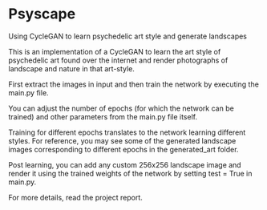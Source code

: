 # Psyscape
Using CycleGAN to learn psychedelic art style and generate landscapes

This is an implementation of a CycleGAN to learn the art style of psychedelic art found over the internet and render photographs of landscape and nature in that art-style.

First extract the images in input and then train the network by executing the main.py file.

You can adjust the number of epochs (for which the network can be trained) and other parameters from the main.py file itself.

Training for different epochs translates to the network learning different styles. For reference, you may see some of the generated landscape images corresponding to different epochs in the generated_art folder.

Post learning, you can add any custom 256x256 landscape image and render it using the trained weights of the network by setting test = True in main.py.

For more details, read the project report.
